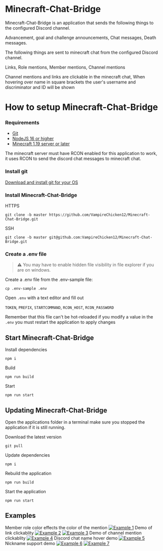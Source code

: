 # Minecraft-Chat-Bridge

Minecraft-Chat-Bridge is an application that sends the following things to the configured Discord channel.

Advancement, goal and challenge announcements, Chat messages, Death messages.

The following things are sent to minecraft chat from the configured Discord channel.

Links, Role mentions, Member mentions, Channel mentions

Channel mentions and links are clickable in the minecraft chat, When hovering over name in square brackets the user's username and discriminator and ID will be shown

# How to setup Minecraft-Chat-Bridge

### Requirements

- [Git](https://git-scm.com/downloads)
- [NodeJS 16 or higher](https://nodejs.org/en/download/)
- [Minecraft 1.19 server or later](https://www.minecraft.net/en-us/download/server)

The minecraft server must have RCON enabled for this application to work, it uses RCON to send the discord chat messages to minecraft chat.

### Install git

[Download and install git for your OS](https://git-scm.com/download)

### Install Minecraft-Chat-Bridge

HTTPS

```
git clone -b master https://github.com/VampireChicken12/Minecraft-Chat-Bridge.git
```

SSH

```
git clone -b master git@github.com:VampireChicken12/Minecraft-Chat-Bridge.git
```

### Create a .env file

> **⚠** You may have to enable hidden file visibility in file explorer if you are on windows.

Create a .env file from the .env-sample file:

```
cp .env-sample .env
```

Open `.env` with a text editor and fill out

`TOKEN`, `PREFIX`, `STARTCOMMAND`, `RCON_HOST`, `RCON_PASSWORD`

Remember that this file can't be hot-reloaded if you modify a value in the `.env` you must restart the application to apply changes

## Start Minecraft-Chat-Bridge

Install dependencies

```
npm i
```

Build

```
npm run build
```

Start

```
npm run start
```

## Updating Minecraft-Chat-Bridge

Open the applications folder in a terminal make sure you stopped the application if it is still running.

Download the latest version

```
git pull
```

Update dependencies

```
npm i
```

Rebuild the application

```
npm run build
```

Start the application

```
npm run start
```

## Examples

Member role color effects the color of the mention
[![Example 1](https://img.hikari-bot.com/FjDwqCXrc.png)](https://img.hikari-bot.com/FjDwqCXrc.png)
Demo of link clickablity
[![Example 2](https://img.hikari-bot.com/G8bzIhVuJ.png)](https://img.hikari-bot.com/G8bzIhVuJ.png)
[![Example 3](https://img.hikari-bot.com/DfCLYv1QA.png)](https://img.hikari-bot.com/DfCLYv1QA.png)
Demo of channel mention clickablity
[![Example 4](https://img.hikari-bot.com/kkcKGZhXB.png)](https://img.hikari-bot.com/kkcKGZhXB.png)
Discord chat name hover demo
[![Example 5](https://img.hikari-bot.com/Yw35SUARi.png)](https://img.hikari-bot.com/Yw35SUARi.png)
Nickname support demo
[![Example 6](https://img.hikari-bot.com/kWb5Dr8tz.png)](https://img.hikari-bot.com/kWb5Dr8tz.png)
[![Example 7](https://img.hikari-bot.com/c2VjtWRxA.png)](https://img.hikari-bot.com/c2VjtWRxA.png)
